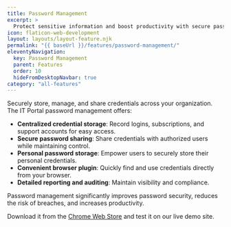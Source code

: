 ```yaml
---
title: Password Management
excerpt: >
  Protect sensitive information and boost productivity with secure password management.
icon: flaticon-web-development
layout: layouts/layout-feature.njk
permalink: "{{ baseUrl }}/features/password-management/"
eleventyNavigation:
  key: Password Management
  parent: Features
  order: 10
  hideFromDesktopNavbar: true
category: "all-features"
---
```


Securely store, manage, and share credentials across your organization. The IT Portal password management offers:

- **Centralized credential storage**: Record logins, subscriptions, and support accounts for easy access.
- **Secure password sharing**: Share credentials with authorized users while maintaining control.
- **Personal password storage**: Empower users to securely store their personal credentials.
- **Convenient browser plugin**: Quickly find and use credentials directly from your browser.
- **Detailed reporting and auditing**: Maintain visibility and compliance.

Password management significantly improves password security, reduces the risk of breaches, and increases productivity.

Download it from the <a href="https://chrome.google.com/webstore/detail/it-portal-password-lookup/dijocadohljfnagfjhpglffpmcodjpgn" class="read-more">Chrome Web Store</a> and test it on our live demo site.